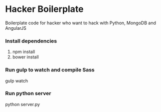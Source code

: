 # Hacker Boilerplate

Boilerplate code for hacker who want to hack with Python, MongoDB and AngularJS

### Install dependencies

  1. npm install
  2. bower install


### Run gulp to watch and compile Sass

  gulp watch


### Run python server

  python server.py

